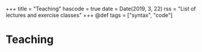 +++
title = "Teaching"
hascode = true
date = Date(2019, 3, 22)
rss = "List of lectures and exercise classes"
+++
@def tags = ["syntax", "code"]

# Teaching

